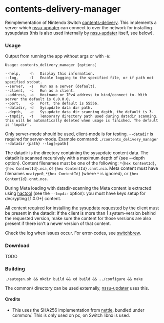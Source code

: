 # contents-delivery-manager
Reimplementation of Nintendo Switch [contents-delivery](https://switchbrew.org/wiki/NIM_services#Contents_Delivery). This implements a server which [nssu-updater](https://github.com/switchbrew/nssu-updater) can connect to over the network for installing sysupdates (this is also used internally by [nssu-updater](https://github.com/switchbrew/nssu-updater) itself, see below).

### Usage
Output from running the app without args or with `-h`:

```
Usage: contents_delivery_manager [options]

--help,    -h   Display this information.
--log,     -l   Enable logging to the specified file, or if path not specified stdout.
--server,  -s   Run as a server (default).
--client,  -c   Run as a client.
--address, -a   Hostname or IPv4 address to bind/connect to. With server the default is 0.0.0.0.
--port,    -p   Port, the default is 55556.
--datadir, -d   Sysupdate data dir path.
--depth,   -e   Sysupdate data dir scanning depth, the default is 3.
--tmpdir,  -t   Temporary directory path used during datadir scanning, this will be automatically deleted when usage is finished. The default is 'tmpdir'.
```

Only server-mode should be used, client-mode is for testing. `--datadir` is required for server-mode. Example command: `./contents_delivery_manager --datadir {path} --log[=path]`

The datadir is the directory containing the sysupdate content data. The datadir is scanned recursively with a maximum depth of {see --depth option}. Content filenames must be one of the following: `*{hex ContentId}`, `{hex ContentId}.nca`, or `{hex ContentId}.cnmt.nca`. Meta content must have filenames `ncatype0_*{hex ContentId}` (where `*` is ignored), or `{hex ContentId}.cnmt.nca`.

During Meta loading with datadir-scanning the Meta content is extracted using [hactool](https://github.com/SciresM/hactool) (see the `--tmpdir` option): you must have keys setup for decrypting [1.0.0+] content.

All content required for installing the sysupdate requested by the client must be present in the datadir: if the client is more than 1 system-version behind the requested version, make sure the content for those versions are also present if there isn't a newer version of that content.

Check the log when issues occur. For error-codes, see [switchbrew](https://switchbrew.org/wiki/Error_codes).

### Download
TODO

### Building
`./autogen.sh && mkdir build && cd build && ../configure && make`

The common/ directory can be used externally, [nssu-updater](https://github.com/switchbrew/nssu-updater) uses this.

#### Credits

* This uses the SHA256 implementation from [nettle](https://git.lysator.liu.se/nettle/nettle), bundled under common/. This is only used on pc, on Switch libnx is used.

